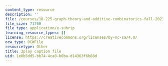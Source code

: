 ```yaml
---
content_type: resource
description: ''
file: /courses/18-225-graph-theory-and-additive-combinatorics-fall-2023/buEtwpGvQpI_captions.vtt
file_size: 71760
file_type: application/x-subrip
learning_resource_types: []
license: https://creativecommons.org/licenses/by-nc-sa/4.0/
ocw_type: OCWFile
resourcetype: Other
title: 3play caption file
uid: 1e0b5dd5-bb74-4ca8-b0ba-d14363f6b88d
---
```

